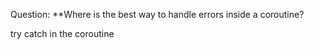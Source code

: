 Question:
**Where is the best way to handle errors inside a coroutine?
<div class="hint">
  try catch in the coroutine
</div>

